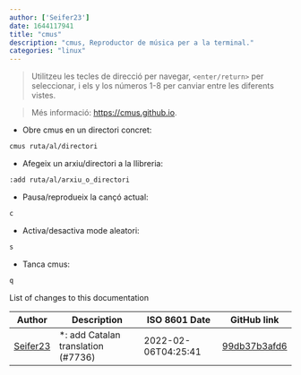 ```yaml
---
author: ['Seifer23']
date: 1644117941
title: "cmus"
description: "cmus, Reproductor de música per a la terminal."
categories: "linux"
---
```

> Utilitzeu les tecles de direcció per navegar, `<enter/return>` per seleccionar, i els y los números 1-8 per canviar entre les diferents vistes.

> Més informació: <https://cmus.github.io>.

- Obre cmus en un directori concret:

```bash
cmus ruta/al/directori
```

- Afegeix un arxiu/directori a la llibreria:

```bash
:add ruta/al/arxiu_o_directori
```

- Pausa/reprodueix la cançó actual:

```bash
c
```

- Activa/desactiva mode aleatori:

```bash
s
```

- Tanca cmus:

```bash
q
```
List of changes to this documentation


Author | Description | ISO 8601 Date | GitHub link
------|-----|-----|-----
[Seifer23](mailto:48915360+Seifer23@users.noreply.github.com) | *: add Catalan translation (#7736) | 2022-02-06T04:25:41 | [99db37b3afd6](https://github.com/tldr-pages/tldr/commit/99db37b3afd6dba836a6d94e4688601fdb3bac98)

